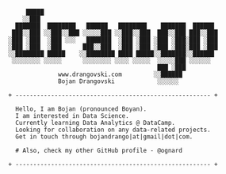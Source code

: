         
         █████                                                 
        ░░███                                                  
      ███████  ████████   ██████   ████████    ███████  ██████ 
     ███░░███ ░░███░░███ ░░░░░███ ░░███░░███  ███░░███ ███░░███
    ░███ ░███  ░███ ░░░   ███████  ░███ ░███ ░███ ░███░███ ░███
    ░███ ░███  ░███      ███░░███  ░███ ░███ ░███ ░███░███ ░███
    ░░████████ █████    ░░████████ ████ █████░░███████░░██████ 
     ░░░░░░░░ ░░░░░      ░░░░░░░░ ░░░░ ░░░░░  ░░░░░███ ░░░░░░  
                                              ███ ░███         
                  www.drangovski.com         ░░██████          
                  Bojan Drangovski            ░░░░░░           
    
    + ------------------------------------------------------- +
    
      Hello, I am Bojan (pronounced Boyan).
      I am interested in Data Science.
      Currently learning Data Analytics @ DataCamp.
      Looking for collaboration on any data-related projects.
      Get in touch through bojandrango|at|gmail|dot|com.

      # Also, check my other GitHub profile - @ognard

    + ------------------------------------------------------- +

      
